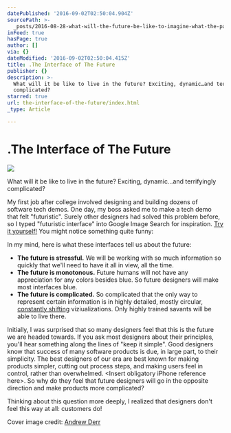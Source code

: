 ```yaml
---
datePublished: '2016-09-02T02:50:04.904Z'
sourcePath: >-
  _posts/2016-08-28-what-will-the-future-be-like-to-imagine-what-the-past-was-l.md
inFeed: true
hasPage: true
author: []
via: {}
dateModified: '2016-09-02T02:50:04.415Z'
title: .The Interface of The Future
publisher: {}
description: >-
  What will it be like to live in the future? Exciting, dynamic…and terrifyingly
  complicated?
starred: true
url: the-interface-of-the-future/index.html
_type: Article

---
```

# .The Interface of The Future
![](https://the-grid-user-content.s3-us-west-2.amazonaws.com/f0b1fab8-1462-488a-ad34-a597d43a7ed9.png)

What will it be like to live in the future? Exciting, dynamic...and terrifyingly complicated?

My first job after college involved designing and building dozens of software tech demos. One day, my boss asked me to make a tech demo that felt "futuristic". Surely other designers had solved this problem before, so I typed "futuristic interface" into Google Image Search for inspiration. [Try it yourself!][0] You might notice something quite funny:

In my mind, here is what these interfaces tell us about the future:

* **The future is stressful.** We will be working with so much information so quickly that we'll need to have it all in view, all the time.
* **The future is monotonous.** Future humans will not have any appreciation for any colors besides blue. So future designers will make most interfaces blue.
* **The future is complicated.** So complicated that the only way to represent certain information is in highly detailed, mostly circular, [constantly shifting][1] viziualizations. Only highly trained savants will be able to live there. 

Initially, I was surprised that so many designers feel that this is the future we are headed towards. If you ask most designers about their principles, you'll hear something along the lines of "keep it simple". Good designers know that success of many software products is due, in large part, to their simplicity. The best designers of our era are best known for making products simpler, cutting out process steps, and making users feel in control, rather than overwhelmed. <Insert obligatory iPhone reference here\>. So why do they feel that future designers will go in the opposite direction and make products more complicated?

Thinking about this question more deeply, I realized that designers don't feel this way at all: customers do!

Cover image credit: [Andrew Derr][2]

[0]: https://www.google.com/search?q=futuristic+interface&client=safari&rls=en&tbm=isch&tbo=u&source=univ&sa=X&ved=0ahUKEwj11Niixe_OAhVQ2WMKHWNfDEoQsAQIHQ&biw=1435&bih=1193
[1]: https://vimeo.com/116237431
[2]: https://www.behance.net/gallery/26553993/HUD-Elements-futuristic-user-interface-templates "Andrew Derr"